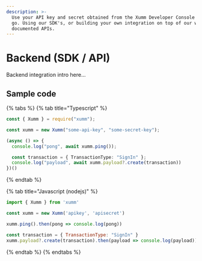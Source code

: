 ```yaml
---
description: >-
  Use your API key and secret obtained from the Xumm Developer Console & off you
  go. Using our SDK's, or building your own integration on top of our well
  documented APIs.
---
```


# Backend (SDK / API)

Backend integration intro here...

## Sample code

{% tabs %}
{% tab title="Typescript" %}
```typescript
const { Xumm } = require("xumm");

const xumm = new Xumm("some-api-key", "some-secret-key");

(async () => {
  console.log("pong", await xumm.ping());

  const transaction = { TransactionType: "SignIn" };
  console.log("payload", await xumm.payload?.create(transaction)) 
})()
```
{% endtab %}

{% tab title="Javascript (nodejs)" %}
```javascript
import { Xumm } from 'xumm'

const xumm = new Xumm('apikey', 'apisecret')

xumm.ping().then(pong => console.log(pong))

const transaction = { TransactionType: "SignIn" }
xumm.payload?.create(transaction).then(payload => console.log(payload))
```
{% endtab %}
{% endtabs %}

